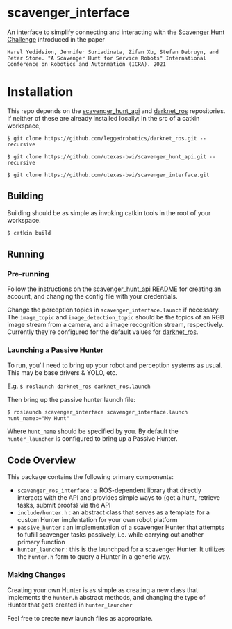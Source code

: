 # scavenger_interface
An interface to simplify connecting and interacting with the [Scavenger Hunt Challenge](https://scavenger-hunt.cs.utexas.edu) introduced in the paper 
```
Harel Yedidsion, Jennifer Suriadinata, Zifan Xu, Stefan Debruyn, and Peter Stone. "A Scavenger Hunt for Service Robots" International Conference on Robotics and Autonmation (ICRA). 2021
```

# Installation
This repo depends on the [scavenger_hunt_api](https://github.com/utexas-bwi/scavenger_hunt_api) and [darknet_ros](https://github.com/leggedrobotics/darknet_ros.git) repositories.
If neither of these are already installed locally: 
In the src of a catkin workspace, 

`$ git clone https://github.com/leggedrobotics/darknet_ros.git --recursive`

`$ git clone https://github.com/utexas-bwi/scavenger_hunt_api.git --recursive`

`$ git clone https://github.com/utexas-bwi/scavenger_interface.git`

## Building
Building should be as simple as invoking catkin tools in the root of your workspace.

`$ catkin build`

## Running
### Pre-running
Follow the instructions on the [scavenger_hunt_api README](https://github.com/utexas-bwi/scavenger_hunt_api/blob/master/README.md) for creating an account, and changing the config file with your credentials.

Change the perception topics in `scavenger_interface.launch` if necessary. The `image_topic` and `image_detection_topic` should be the topics of an RGB image stream from a camera, and a image recognition stream, respectively. Currently they're configured for the default values for [darknet_ros](https://github.com/leggedrobotics/darknet_ros).

### Launching a Passive Hunter
To run, you'll need to bring up your robot and perception systems as usual. This may be base drivers & YOLO, etc.

E.g. `$ roslaunch darknet_ros darknet_ros.launch`

Then bring up the passive hunter launch file: 

`$ roslaunch scavenger_interface scavenger_interface.launch hunt_name:="My Hunt"`

Where `hunt_name` should be specified by you.
By default the `hunter_launcher` is configured to bring up a Passive Hunter.

## Code Overview
This package contains the following primary components:

- `scavenger_ros_interface` : a ROS-dependent library that directly interacts with the API and provides simple ways to {get a hunt, retrieve tasks, submit proofs} via the API
- `include/hunter.h` : an abstract class that serves as a template for a custom Hunter implentation for your own robot platform
- `passive_hunter` : an implementation of a scavenger Hunter that attempts to fufill scavenger tasks passively, i.e. while carrying out another primary function
- `hunter_launcher` : this is the launchpad for a scavenger Hunter. It utilizes the `hunter.h` form to query a Hunter in a generic way.

### Making Changes
Creating your own Hunter is as simple as creating a new class that implements the `hunter.h` abstract methods, and changing the type of Hunter that gets created in `hunter_launcher`

Feel free to create new launch files as appropriate.

